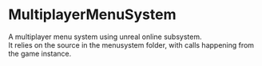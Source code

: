 # MultiplayerMenuSystem
A multiplayer menu system using unreal online subsystem. <br/>
It relies on the source in the menusystem folder, with calls happening from the game instance.
